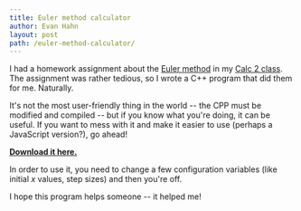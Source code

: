 ```yaml
---
title: Euler method calculator
author: Evan Hahn
layout: post
path: /euler-method-calculator/
---
```


I had a homework assignment about the [Euler method](http://en.wikipedia.org/wiki/Euler_method) in my [Calc 2 class](http://www.math.lsa.umich.edu/courses/116/). The assignment was rather tedious, so I wrote a C++ program that did them for me. Naturally.

It's not the most user-friendly thing in the world -- the CPP must be modified and compiled -- but if you know what you're doing, it can be useful. If you want to mess with it and make it easier to use (perhaps a JavaScript version?), go ahead!

**[Download it here.](/wp-content/uploads/2011/02/euler_method_calulator.cpp)**

In order to use it, you need to change a few configuration variables (like initial _x_ values, step sizes) and then you're off.

I hope this program helps someone -- it helped me!
